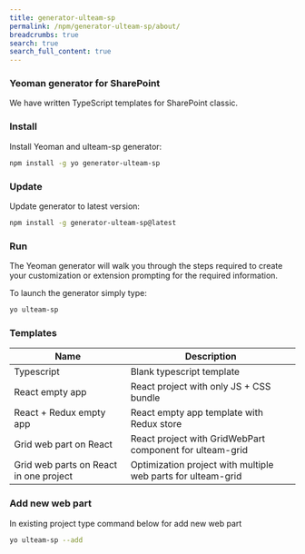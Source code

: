```yaml
---
title: generator-ulteam-sp
permalink: /npm/generator-ulteam-sp/about/
breadcrumbs: true
search: true
search_full_content: true
---
```


### Yeoman generator for SharePoint
We have written TypeScript templates for SharePoint classic.

### Install
Install Yeoman and ulteam-sp generator:

```bash
npm install -g yo generator-ulteam-sp
```

### Update
Update generator to latest version:

```bash
npm install -g generator-ulteam-sp@latest
```

### Run

The Yeoman generator will walk you through the steps required to create your customization or extension prompting for the required information.

To launch the generator simply type:

```bash
yo ulteam-sp
```

### Templates

| Name | Description |
|-|-|
| Typescript | Blank typescript template |
| React empty app | React project with only JS + CSS bundle |
| React + Redux empty app | React empty app template with Redux store |
| Grid web part on React | React project with GridWebPart component for ulteam-grid |
| Grid web parts on React in one project | Optimization project with multiple web parts for ulteam-grid |

### Add new web part

In existing project type command below for add new web part
```bash
yo ulteam-sp --add
```